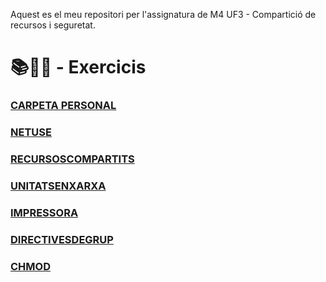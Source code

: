 Aquest es el meu repositori per l'assignatura de M4 UF3 - Compartició de recursos i seguretat.

# 📚📝💾 - Exercicis 
### [CARPETA PERSONAL](https://github.com/zulemaromero/2n-SMX/tree/main/M4/UF3/CARPETAPERSONAL)
### [NETUSE](https://github.com/zulemaromero/2n-SMX/tree/main/M4/UF3/NETUSE)
### [RECURSOSCOMPARTITS](https://github.com/zulemaromero/2n-SMX/tree/main/M4/UF3/RECURSOSCOMPARTITS)
### [UNITATSENXARXA](https://github.com/zulemaromero/2n-SMX/tree/main/M4/UF3/UNITATSENXARXA)
### [IMPRESSORA](https://github.com/zulemaromero/2n-SMX/tree/main/M4/UF3/IMPRESSORA)
### [DIRECTIVESDEGRUP](https://github.com/zulemaromero/2n-SMX/tree/main/M4/UF3/DIRECTIVESDEGRUP)
### [CHMOD](https://github.com/zulemaromero/2n-SMX/tree/main/M4/UF3/CHMOD)
